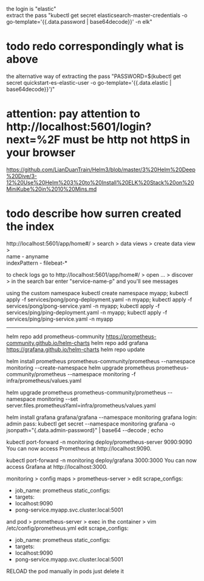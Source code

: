 the login is "elastic"  
extract the pass "kubectl get secret elasticsearch-master-credentials -o go-template='{{.data.password | base64decode}}' -n elk"
# todo redo correspondingly what is above
the alternative way of extracting the pass "PASSWORD=$(kubectl get secret quickstart-es-elastic-user -o go-template='{{.data.elastic | base64decode}}')"  


# attention: pay attention to http://localhost:5601/login?next=%2F must be http not httpS in your browser
https://github.com/LianDuanTrain/Helm3/blob/master/3%20Helm%20Deep%20Dive/3-12%20Use%20Helm%203%20to%20Install%20ELK%20Stack%20on%20MiniKube%20in%2010%20Mins.md


# todo describe how surren created the index
http://localhost:5601/app/home#/ > search > data views > create data view >   
name - anyname  
indexPattern - filebeat-*   

to check logs go to http://localhost:5601/app/home#/ > open ... > discover > in the search bar enter "service-name-p" and you'll see messages  

using the custom namespace
kubectl create namespace myapp; kubectl apply -f services/pong/pong-deployment.yaml -n myapp; kubectl apply -f services/pong/pong-service.yaml -n myapp; kubectl apply -f services/ping/ping-deployment.yaml -n myapp; kubectl apply -f services/ping/ping-service.yaml -n myapp



----
helm repo add prometheus-community https://prometheus-community.github.io/helm-charts
helm repo add grafana https://grafana.github.io/helm-charts
helm repo update

helm install prometheus prometheus-community/prometheus --namespace monitoring --create-namespace
helm upgrade prometheus prometheus-community/prometheus --namespace monitoring -f infra/prometheus/values.yaml

helm upgrade prometheus prometheus-community/prometheus --namespace monitoring --set server.files.prometheusYaml=infra/prometheus/values.yaml


helm install grafana grafana/grafana --namespace monitoring
grafana
login: admin
pass: kubectl get secret --namespace monitoring grafana -o jsonpath="{.data.admin-password}" | base64 --decode ; echo

kubectl port-forward -n monitoring deploy/prometheus-server 9090:9090
You can now access Prometheus at http://localhost:9090.

kubectl port-forward -n monitoring deploy/grafana 3000:3000
You can now access Grafana at http://localhost:3000.


monitoring > config maps > prometheus-server > edit
scrape_configs:
- job_name: prometheus
static_configs:
- targets:
- localhost:9090
- pong-service.myapp.svc.cluster.local:5001

and pod > prometheus-server > exec in the container > vim /etc/config/prometheus.yml edit
scrape_configs:
- job_name: prometheus
  static_configs:
- targets:
- localhost:9090
- pong-service.myapp.svc.cluster.local:5001

RELOAD the pod manually in pods just delete it